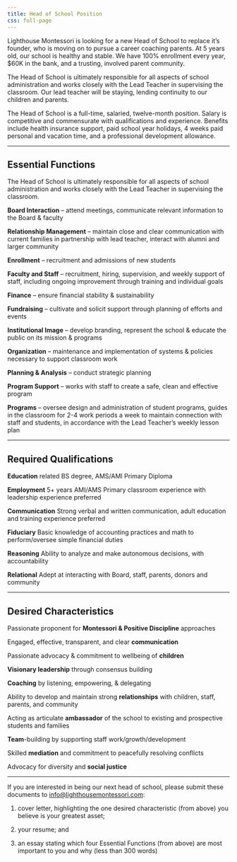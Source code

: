 ```yaml
---
title: Head of School Position
css: full-page
---
```


Lighthouse Montessori is looking for a new Head of School to replace it’s founder, who is moving on to pursue a career coaching parents. At 5 years old, our school is healthy and stable. We have 100% enrollment every year, $60K in the bank, and a trusting, involved parent community.

The Head of School is ultimately responsible for all aspects of school administration and works closely with the Lead Teacher in supervising the classroom. Our lead teacher will be staying, lending continuity to our children and parents.

The Head of School is a full-time, salaried, twelve-month position. Salary is competitive and commensurate with qualifications and experience. Benefits include health insurance support, paid school year holidays, 4 weeks paid personal and vacation time, and a professional development allowance.

----

Essential Functions
-------------------

The Head of School is ultimately responsible for all aspects of school administration and works closely with the Lead Teacher in supervising the classroom.

__Board Interaction__ – attend meetings, communicate relevant information to the Board & faculty

__Relationship Management__ – maintain close and clear communication with current families in partnership with lead teacher, interact with alumni and larger community 

__Enrollment__ – recruitment and admissions of new students

__Faculty and Staff__ – recruitment, hiring, supervision, and weekly support of staff, including ongoing improvement through training and individual goals 

__Finance__ – ensure financial stability & sustainability

__Fundraising__ – cultivate and solicit support through planning of efforts and events

__Institutional Image__ – develop branding, represent the school & educate the public on its mission & programs

__Organization__ – maintenance and implementation of systems & policies necessary to support classroom work

__Planning & Analysis__ – conduct strategic planning 

__Program Support__ – works with staff to create a safe, clean and effective program 

__Programs__ – oversee design and administration of student programs, guides in the classroom for 2-4 work periods a week to maintain connection with staff and students, in accordance with the Lead Teacher’s weekly lesson plan

----

Required Qualifications
-----------------------

__Education__ related BS degree, AMS/AMI Primary Diploma  

__Employment__ 5+ years AMI/AMS Primary classroom experience with leadership experience preferred

__Communication__ Strong verbal and written communication, adult education and training experience preferred 

__Fiduciary__ Basic knowledge of accounting practices and  math to perform/oversee simple financial duties

__Reasoning__ Ability to analyze and make autonomous decisions, with accountability

__Relational__ Adept at interacting with Board, staff, parents, donors and community

----

Desired Characteristics
-----------------------

Passionate proponent for __Montessori & Positive Discipline__ approaches 

Engaged, effective, transparent, and clear __communication__

Passionate advocacy & commitment to wellbeing of __children__

__Visionary leadership__ through consensus building

__Coaching__ by listening, empowering, & delegating

Ability to develop and maintain strong __relationships__ with children, staff, parents, and community

Acting as articulate __ambassador__ of the school to existing and prospective students and families

__Team__-building by supporting staff work/growth/development

Skilled __mediation__ and commitment to peacefully resolving conflicts

Advocacy for diversity and __social justice__

----

If you are interested in being our next head of school, please submit these documents to info@lighthousemontessori.com:

 1. cover letter, highlighting the one desired characteristic (from above) you believe is your greatest asset; 

 1. your resume; and

 1. an essay stating which four Essential Functions (from above) are most important to you and why (less than 300 words)
